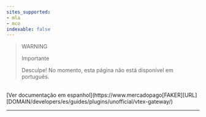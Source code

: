 ```yaml
---
sites_supported:
- mla
- mco
indexable: false
---
```



<!-- -->
> WARNING
>
> Importante
>
> Desculpe! No momento, esta página não está disponível em português.
<br>
[Ver documentação em espanhol](https://www.mercadopago[FAKER][URL][DOMAIN/developers/es/guides/plugins/unofficial/vtex-gateway/)

------------

